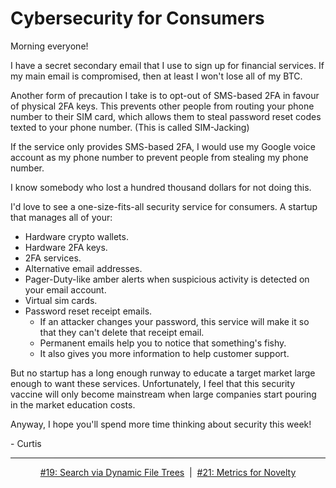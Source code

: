 # Cybersecurity for Consumers

Morning everyone!


I have a secret secondary email that I use to sign up for financial services. If my main email is compromised, then at least I won't lose all of my BTC.


Another form of precaution I take is to opt-out of SMS-based 2FA in favour of physical 2FA keys. This prevents other people from routing your phone number to their SIM card, which allows them to steal password reset codes texted to your phone number. (This is called SIM-Jacking)


If the service only provides SMS-based 2FA, I would use my Google voice account as my phone number to prevent people from stealing my phone number.


I know somebody who lost a hundred thousand dollars for not doing this.


I'd love to see a one-size-fits-all security service for consumers. A startup that manages all of your:

- Hardware crypto wallets.
- Hardware 2FA keys.
- 2FA services.
- Alternative email addresses.
- Pager-Duty-like amber alerts when suspicious activity is detected on your email account.
- Virtual sim cards.
- Password reset receipt emails.
    - If an attacker changes your password, this service will make it so that they can't delete that receipt email.
    - Permanent emails help you to notice that something's fishy.
    - It also gives you more information to help customer support.

But no startup has a long enough runway to educate a target market large enough to want these services. Unfortunately, I feel that this security vaccine will only become mainstream when large companies start pouring in the market education costs.


Anyway, I hope you'll spend more time thinking about security this week!

\- Curtis

<!--START OF FOOTER-->
<hr style="margin-top:9px;height:1px;border: 0;background-image: linear-gradient(to right, rgba(0, 0, 0, 0.0), rgba(0, 0, 0, 0.5),rgba(0, 0, 0, 0.0));">
<!--START OF ISSUE NAVIGATION LINKS-->
<p align="center"><a href='019_search_via_dynamic_file_trees.md'>#19: Search via Dynamic File Trees</a>&nbsp;&nbsp;|&nbsp;&nbsp;<a href='021_metrics_for_novelty.md'>#21: Metrics for Novelty</a></p>
<!--START OF ISSUE NAVIGATION LINKS-->
<!--END OF FOOTER-->
